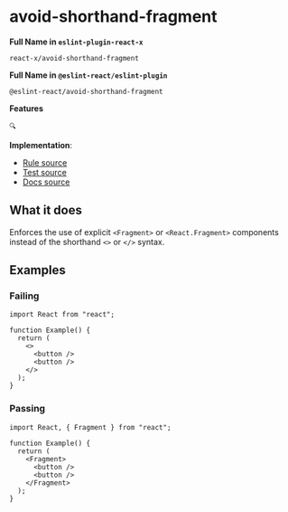 # avoid-shorthand-fragment

**Full Name in `eslint-plugin-react-x`**

```plain copy
react-x/avoid-shorthand-fragment
```

**Full Name in `@eslint-react/eslint-plugin`**

```plain copy
@eslint-react/avoid-shorthand-fragment
```

**Features**

`🔍`

**Implementation**:

- [Rule source](https://github.com/Rel1cx/eslint-react/tree/main/packages/plugins/eslint-plugin-react-x/src/rules/avoid-shorthand-fragment.ts)
- [Test source](https://github.com/Rel1cx/eslint-react/tree/main/packages/plugins/eslint-plugin-react-x/src/rules/avoid-shorthand-fragment.spec.ts)
- [Docs source](https://github.com/Rel1cx/eslint-react/tree/main/website/pages/docs/rules/avoid-shorthand-fragment.md)

## What it does

Enforces the use of explicit `<Fragment>` or `<React.Fragment>` components instead of the shorthand `<>` or `</>` syntax.

## Examples

### Failing

```tsx
import React from "react";

function Example() {
  return (
    <>
      <button />
      <button />
    </>
  );
}
```

### Passing

```tsx
import React, { Fragment } from "react";

function Example() {
  return (
    <Fragment>
      <button />
      <button />
    </Fragment>
  );
}
```
